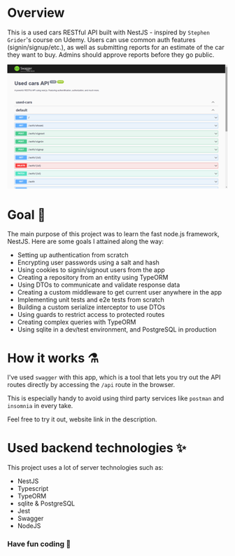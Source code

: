 # Overview

This is a used cars RESTful API built with NestJS - inspired by `Stephen Grider`'s course on Udemy. Users can use common auth features (signin/signup/etc.), as well as submitting reports for an estimate of the car they want to buy. Admins should approve reports before they go public.

![swagger preview](src/images/preview.png)

# Goal 🎯

The main purpose of this project was to learn the fast node.js framework, NestJS. Here are some goals I attained along the way:

- Setting up authentication from scratch
- Encrypting user passwords using a salt and hash
- Using cookies to signin/signout users from the app
- Creating a repository from an entity using TypeORM
- Using DTOs to communicate and validate response data
- Creating a custom middleware to get current user anywhere in the app
- Implementing unit tests and e2e tests from scratch
- Building a custom serialize interceptor to use DTOs
- Using guards to restrict access to protected routes
- Creating complex queries with TypeORM
- Using sqlite in a dev/test environment, and PostgreSQL in production

# How it works ⚗️

I've used `swagger` with this app, which is a tool that lets you try out the API routes directly by accessing the `/api` route in the browser.

This is especially handy to avoid using third party services like `postman` and `insomnia` in every take.

Feel free to try it out, website link in the description.

# Used backend technologies ✨

This project uses a lot of server technologies such as:

- NestJS
- Typescript
- TypeORM
- sqlite & PostgreSQL
- Jest
- Swagger
- NodeJS

### Have fun coding 🚀

